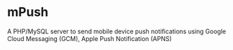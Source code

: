mPush
=====

A PHP/MySQL server to send mobile device push notifications using Google Cloud Messaging (GCM), Apple Push Notification (APNS)
